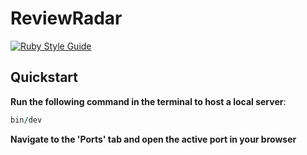 # ReviewRadar
[![Ruby Style Guide](https://img.shields.io/badge/code_style-community-brightgreen.svg)](https://rubystyle.guide)

## Quickstart
**Run the following command in the terminal to host a local server**:
```ruby
bin/dev
```
**Navigate to the 'Ports' tab and open the active port in your browser**


<!-- bin/dev doesn't work without setting up the database first -->